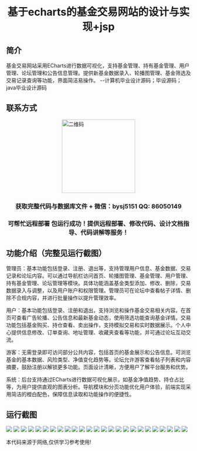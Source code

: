 <p><h1 align="center">基于echarts的基金交易网站的设计与实现+jsp</h1></p>

## 简介
基金交易网站采用ECharts进行数据可视化，支持基金管理、持有基金管理、用户管理、论坛管理和公告信息管理。提供新基金数据录入、轮播图管理、基金筛选及交易记录查询等功能，界面简洁易操作。    --计算机毕业设计源码；毕设源码；java毕业设计源码


## 联系方式
<img src="https://bs-1329754181.cos.ap-shanghai.myqcloud.com/wx.jpg" alt="二维码" style="display: block; margin: 0 auto;" width="200px">
<p><h3 align="center">获取完整代码与数据库文件 + 微信：bysj5151 QQ: 86050149</h3></p>
<p><h3 align="center">可帮忙远程部署 包运行成功！提供远程部署、修改代码、设计文档指导、代码讲解等服务！</h3></p>

## 功能介绍（完整见运行截图）
管理员：基本功能包括登录、注册、退出等，支持管理用户信息、基金数据、交易记录和论坛内容。可以通过导航栏访问首页、轮播图管理、基金管理、用户管理、持有基金管理、论坛管理等模块。具体功能涵盖基金类型添加、修改、删除，交易数据录入与调整，以及用户账户和权限管理。管理员可在论坛中查看帖子详情、删除不合规内容，并进行批量操作以提升管理效率。

用户：基本功能包括登录、注册和退出，支持浏览和操作基金交易相关内容。在首页可查看广告轮播、公告信息和最新基金动态，使用筛选功能查询基金详情。交易功能包括基金购买、持仓查看、卖出操作，支持模拟交易和实时数据展示。个人中心提供信息修改、订单查询、地址管理、收藏夹查看等功能，并可通过论坛互动交流。

游客：无需登录即可访问部分公共内容，包括首页的基金展示和公告信息。可浏览基金的基本数据、风险类型、净值变化趋势等。论坛允许游客查看帖子列表和内容摘要，鼓励注册以解锁更多功能。页面设计清晰，方便用户了解平台服务和优势。

系统：后台支持通过ECharts进行数据可视化展示，如基金净值趋势、持仓占比等，为用户提供直观的图表分析。导航模块和分页功能优化用户体验，前端实现采用简洁的橙白配色，保障信息读取和功能操作的便捷性。


## 运行截图
![](https://bs-1329754181.cos.ap-shanghai.myqcloud.com/ssm/EchartsFundTradingWebsite/img/001.jpg)
![](https://bs-1329754181.cos.ap-shanghai.myqcloud.com/ssm/EchartsFundTradingWebsite/img/002.jpg)
![](https://bs-1329754181.cos.ap-shanghai.myqcloud.com/ssm/EchartsFundTradingWebsite/img/003.jpg)
![](https://bs-1329754181.cos.ap-shanghai.myqcloud.com/ssm/EchartsFundTradingWebsite/img/004.jpg)
![](https://bs-1329754181.cos.ap-shanghai.myqcloud.com/ssm/EchartsFundTradingWebsite/img/005.jpg)
![](https://bs-1329754181.cos.ap-shanghai.myqcloud.com/ssm/EchartsFundTradingWebsite/img/006.jpg)
![](https://bs-1329754181.cos.ap-shanghai.myqcloud.com/ssm/EchartsFundTradingWebsite/img/007.jpg)
![](https://bs-1329754181.cos.ap-shanghai.myqcloud.com/ssm/EchartsFundTradingWebsite/img/008.jpg)
![](https://bs-1329754181.cos.ap-shanghai.myqcloud.com/ssm/EchartsFundTradingWebsite/img/009.jpg)
![](https://bs-1329754181.cos.ap-shanghai.myqcloud.com/ssm/EchartsFundTradingWebsite/img/010.jpg)
![](https://bs-1329754181.cos.ap-shanghai.myqcloud.com/ssm/EchartsFundTradingWebsite/img/011.jpg)
![](https://bs-1329754181.cos.ap-shanghai.myqcloud.com/ssm/EchartsFundTradingWebsite/img/012.jpg)
![](https://bs-1329754181.cos.ap-shanghai.myqcloud.com/ssm/EchartsFundTradingWebsite/img/013.jpg)
![](https://bs-1329754181.cos.ap-shanghai.myqcloud.com/ssm/EchartsFundTradingWebsite/img/014.jpg)
![](https://bs-1329754181.cos.ap-shanghai.myqcloud.com/ssm/EchartsFundTradingWebsite/img/015.jpg)
![](https://bs-1329754181.cos.ap-shanghai.myqcloud.com/ssm/EchartsFundTradingWebsite/img/016.jpg)
![](https://bs-1329754181.cos.ap-shanghai.myqcloud.com/ssm/EchartsFundTradingWebsite/img/017.jpg)
![](https://bs-1329754181.cos.ap-shanghai.myqcloud.com/ssm/EchartsFundTradingWebsite/img/018.jpg)
![](https://bs-1329754181.cos.ap-shanghai.myqcloud.com/ssm/EchartsFundTradingWebsite/img/019.jpg)
![](https://bs-1329754181.cos.ap-shanghai.myqcloud.com/ssm/EchartsFundTradingWebsite/img/020.jpg)
![](https://bs-1329754181.cos.ap-shanghai.myqcloud.com/ssm/EchartsFundTradingWebsite/img/021.jpg)
![](https://bs-1329754181.cos.ap-shanghai.myqcloud.com/ssm/EchartsFundTradingWebsite/img/022.jpg)
![](https://bs-1329754181.cos.ap-shanghai.myqcloud.com/ssm/EchartsFundTradingWebsite/img/023.jpg)
![](https://bs-1329754181.cos.ap-shanghai.myqcloud.com/ssm/EchartsFundTradingWebsite/img/024.jpg)
![](https://bs-1329754181.cos.ap-shanghai.myqcloud.com/ssm/EchartsFundTradingWebsite/img/025.jpg)

<p>本代码来源于网络,仅供学习参考使用!</p>
